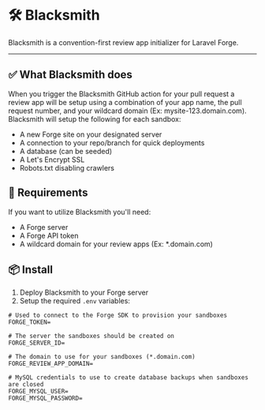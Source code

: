 # 🛠️ Blacksmith

Blacksmith is a convention-first review app initializer for Laravel Forge.

---

## ✅ What Blacksmith does

When you trigger the Blacksmith GitHub action for your pull request a review app will be setup using a combination of your app name, the pull request number, and your wildcard domain (Ex: mysite-123.domain.com). Blacksmith will setup the following for each sandbox:

- A new Forge site on your designated server
- A connection to your repo/branch for quick deployments
- A database (can be seeded)
- A Let's Encrypt SSL
- Robots.txt disabling crawlers

## 🧾 Requirements

If you want to utilize Blacksmith you'll need:

- A Forge server
- A Forge API token
- A wildcard domain for your review apps (Ex: *.domain.com)

## 📦 Install

1. Deploy Blacksmith to your Forge server
2. Setup the required `.env` variables:

```env
# Used to connect to the Forge SDK to provision your sandboxes
FORGE_TOKEN=

# The server the sandboxes should be created on
FORGE_SERVER_ID=

# The domain to use for your sandboxes (*.domain.com)
FORGE_REVIEW_APP_DOMAIN=

# MySQL credentials to use to create database backups when sandboxes are closed
FORGE_MYSQL_USER=
FORGE_MYSQL_PASSWORD=
```
